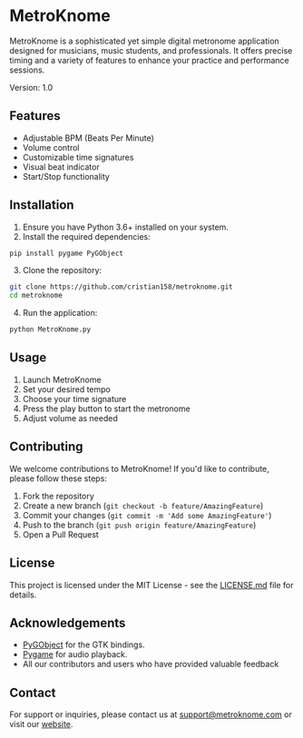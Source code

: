 # MetroKnome

MetroKnome is a sophisticated yet simple digital metronome application designed for musicians, music students, and professionals. It offers precise timing and a variety of features to enhance your practice and performance sessions.

Version: 1.0

## Features

- Adjustable BPM (Beats Per Minute)
- Volume control
- Customizable time signatures
- Visual beat indicator
- Start/Stop functionality

## Installation

1. Ensure you have Python 3.6+ installed on your system.
2. Install the required dependencies:
```bash
pip install pygame PyGObject
```
3. Clone the repository:

```bash
git clone https://github.com/cristian158/metroknome.git
cd metroknome
```
4. Run the application:

```bash
python MetroKnome.py
```

## Usage

1. Launch MetroKnome
2. Set your desired tempo
3. Choose your time signature
4. Press the play button to start the metronome
5. Adjust volume as needed

## Contributing

We welcome contributions to MetroKnome! If you'd like to contribute, please follow these steps:

1. Fork the repository
2. Create a new branch (`git checkout -b feature/AmazingFeature`)
3. Commit your changes (`git commit -m 'Add some AmazingFeature'`)
4. Push to the branch (`git push origin feature/AmazingFeature`)
5. Open a Pull Request

## License

This project is licensed under the MIT License - see the [LICENSE.md](LICENSE.md) file for details.

## Acknowledgements

- [PyGObject](https://pygobject.readthedocs.io/) for the GTK bindings.
- [Pygame](https://www.pygame.org/) for audio playback.
- All our contributors and users who have provided valuable feedback

## Contact

For support or inquiries, please contact us at support@metroknome.com or visit our [website](https://metroknome.com).
